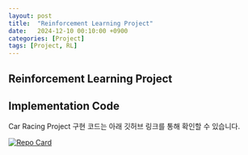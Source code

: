 ```yaml
---
layout: post
title:  "Reinforcement Learning Project"
date:   2024-12-10 00:10:00 +0900
categories: [Project]
tags: [Project, RL]
---
```


## Reinforcement Learning Project

<div class="pdf-container" data-pdf-url="/assets/pdf/RL_project.pdf"></div>

## Implementation Code
Car Racing Project 구현 코드는 아래 깃허브 링크를 통해 확인할 수 있습니다.


[![Repo Card](https://github-readme-stats.vercel.app/api/pin/?username=113bommy&repo=RL_project_car_racing&theme=default)](https://github.com/113bommy/RL_project_car_racing.git)